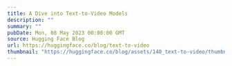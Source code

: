 ```yaml
---
title: A Dive into Text-to-Video Models
description: ""
summary: ""
pubDate: Mon, 08 May 2023 00:00:00 GMT
source: Hugging Face Blog
url: https://huggingface.co/blog/text-to-video
thumbnail: "https://huggingface.co/blog/assets/140_text-to-video/thumbnail.png"
---
```


